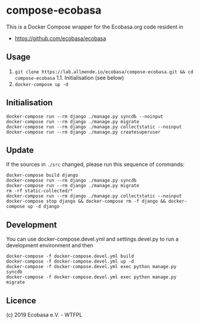 # compose-ecobasa

This is a Docker Compose wrapper for the Ecobasa.org code resident in

- https://github.com/ecobasa/ecobasa

## Usage

1. `git clone https://lab.allmende.io/ecobasa/compose-ecobasa.git && cd compose-ecobasa`
1.1. Initialisation (see below)
2. `docker-compose up -d`

## Initialisation

```
docker-compose run --rm django ./manage.py syncdb --noinput
docker-compose run --rm django ./manage.py migrate
docker-compose run --rm django ./manage.py collectstatic --noinput
docker-compose run --rm django ./manage.py createsuperuser
```

## Update

If the sources in `./src` changed, please run this sequence of commands:

```
docker-compose build django
docker-compose run --rm django ./manage.py syncdb
docker-compose run --rm django ./manage.py migrate
rm -rf static-collected/*
docker-compose run --rm django ./manage.py collectstatic --noinput
docker-compose stop django && docker-compose rm -f django && docker-compose up -d django
```

## Development

You can use docker-compose.devel.yml and settings.devel.py to run a development environment
and then

```
docker-compose -f docker-compose.devel.yml build
docker-compose -f docker-compose.devel.yml up -d
docker-compose -f docker-compose.devel.yml exec python manage.py syncdb
docker-compose -f docker-compose.devel.yml exec python manage.py migrate 
```

## Licence

(c) 2019 Ecobasa e.V. - WTFPL
